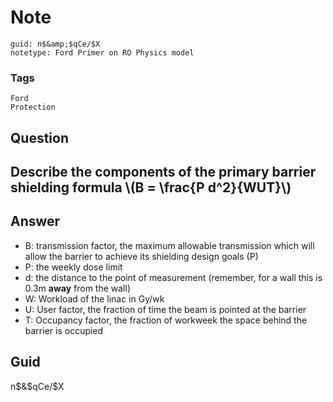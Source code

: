 # Note
```
guid: n$&amp;$qCe/$X
notetype: Ford Primer on RO Physics model
```

### Tags
```
Ford
Protection
```

## Question
<h2>Describe the components of the primary barrier shielding formula \(B = \frac{P d^2}{WUT}\)</h2>

## Answer
<section>
<p></p><ul><li>B: transmission factor, the maximum allowable transmission which will allow the barrier to achieve its shielding design goals (P)</li><li>P: the weekly dose limit</li><li>d: the distance to the point of measurement (remember, for a wall this is 0.3m <strong>away</strong> from the wall)</li><li>W: Workload of the linac in Gy/wk</li><li>U: User factor, the fraction of time the beam is pointed at the barrier</li><li>T: Occupancy factor, the fraction of workweek the space behind the barrier is occupied</li></ul><p></p>


</section>

## Guid
n$&$qCe/$X
